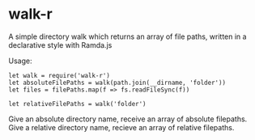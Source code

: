 # walk-r
A simple directory walk which returns an array of file paths, written in a declarative style with Ramda.js

Usage:
```
let walk = require('walk-r')
let absoluteFilePaths = walk(path.join(__dirname, 'folder'))
let files = filePaths.map(f => fs.readFileSync(f))

let relativeFilePaths = walk('folder')
```

Give an absolute directory name, receive an array of absolute filepaths.
Give a relative directory name, recieve an array of relative filepaths.
